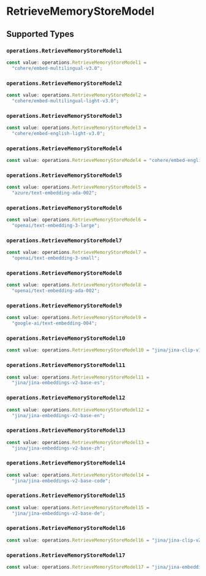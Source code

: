 # RetrieveMemoryStoreModel


## Supported Types

### `operations.RetrieveMemoryStoreModel1`

```typescript
const value: operations.RetrieveMemoryStoreModel1 =
  "cohere/embed-multilingual-v3.0";
```

### `operations.RetrieveMemoryStoreModel2`

```typescript
const value: operations.RetrieveMemoryStoreModel2 =
  "cohere/embed-multilingual-light-v3.0";
```

### `operations.RetrieveMemoryStoreModel3`

```typescript
const value: operations.RetrieveMemoryStoreModel3 =
  "cohere/embed-english-light-v3.0";
```

### `operations.RetrieveMemoryStoreModel4`

```typescript
const value: operations.RetrieveMemoryStoreModel4 = "cohere/embed-english-v3.0";
```

### `operations.RetrieveMemoryStoreModel5`

```typescript
const value: operations.RetrieveMemoryStoreModel5 =
  "azure/text-embedding-ada-002";
```

### `operations.RetrieveMemoryStoreModel6`

```typescript
const value: operations.RetrieveMemoryStoreModel6 =
  "openai/text-embedding-3-large";
```

### `operations.RetrieveMemoryStoreModel7`

```typescript
const value: operations.RetrieveMemoryStoreModel7 =
  "openai/text-embedding-3-small";
```

### `operations.RetrieveMemoryStoreModel8`

```typescript
const value: operations.RetrieveMemoryStoreModel8 =
  "openai/text-embedding-ada-002";
```

### `operations.RetrieveMemoryStoreModel9`

```typescript
const value: operations.RetrieveMemoryStoreModel9 =
  "google-ai/text-embedding-004";
```

### `operations.RetrieveMemoryStoreModel10`

```typescript
const value: operations.RetrieveMemoryStoreModel10 = "jina/jina-clip-v1";
```

### `operations.RetrieveMemoryStoreModel11`

```typescript
const value: operations.RetrieveMemoryStoreModel11 =
  "jina/jina-embeddings-v2-base-es";
```

### `operations.RetrieveMemoryStoreModel12`

```typescript
const value: operations.RetrieveMemoryStoreModel12 =
  "jina/jina-embeddings-v2-base-en";
```

### `operations.RetrieveMemoryStoreModel13`

```typescript
const value: operations.RetrieveMemoryStoreModel13 =
  "jina/jina-embeddings-v2-base-zh";
```

### `operations.RetrieveMemoryStoreModel14`

```typescript
const value: operations.RetrieveMemoryStoreModel14 =
  "jina/jina-embeddings-v2-base-code";
```

### `operations.RetrieveMemoryStoreModel15`

```typescript
const value: operations.RetrieveMemoryStoreModel15 =
  "jina/jina-embeddings-v2-base-de";
```

### `operations.RetrieveMemoryStoreModel16`

```typescript
const value: operations.RetrieveMemoryStoreModel16 = "jina/jina-clip-v2";
```

### `operations.RetrieveMemoryStoreModel17`

```typescript
const value: operations.RetrieveMemoryStoreModel17 = "jina/jina-embeddings-v3";
```

